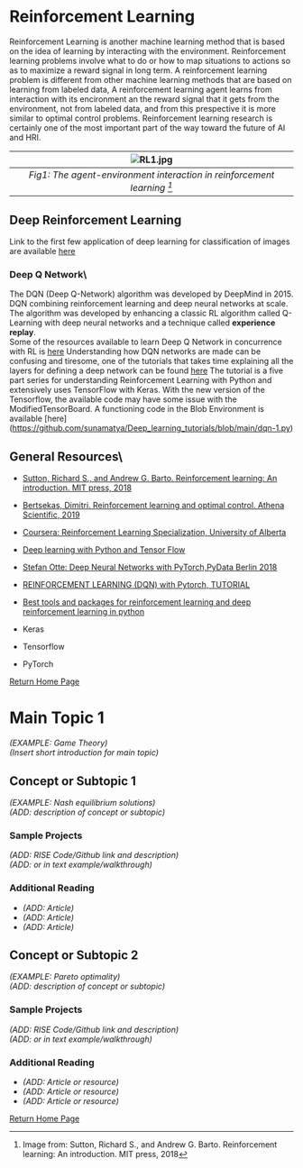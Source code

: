 
# Reinforcement Learning
Reinforcement Learning is another machine learning method that is based on the idea of learning by interacting with the environment. Reinforcement learning problems involve what to do or how to map situations to actions so as to maximize a reward signal in long term. A reinforcement learning problem is different from other machine learning methods that are based on learning from labeled data, A reinforcement learning agent learns from interaction with its encironment an the reward signal that it gets from the environment, not from labeled data, and from this prespective it is more similar to optimal control problems.
Reinforcement learning research is certainly one of the most important part of the way toward the future of AI and HRI.

| ![RL1.jpg](https://user-images.githubusercontent.com/76622843/155215684-edc39ec0-9435-4b3c-83bc-ddcc118609fa.jpg) |
|:--:|
| *Fig1: The agent-environment interaction in reinforcement learning [^1]* |

[^1]: Image from: Sutton, Richard S., and Andrew G. Barto. Reinforcement learning: An introduction. MIT press, 2018

## Deep Reinforcement Learning

Link to the first few application of deep learning for classification of images are available [here](https://github.com/sunamatya/Deep_learning_tutorials)

### Deep Q Network\
The DQN (Deep Q-Network) algorithm was developed by DeepMind in 2015.
 DQN combining reinforcement learning and deep neural networks at scale. 
 The algorithm was developed by enhancing a classic RL algorithm called Q-Learning with deep neural networks and a technique called **experience replay**.\
 Some of the resources available to learn Deep Q Network in concurrence with RL is [here](https://www.tensorflow.org/agents/tutorials/0_intro_rl)
 Understanding how DQN networks are made can be confusing and tiresome, one of the tutorials that takes time explaining all the layers for defining a deep network
 can be found [here](https://pythonprogramming.net/deep-q-learning-dqn-reinforcement-learning-python-tutorial/)
 The tutorial is a five part series for understanding Reinforcement Learning with Python and extensively uses TensorFlow with Keras.
 With the new version of the Tensorflow, the available code may have some issue with the ModifiedTensorBoard. A functioning code in the Blob Environment is available [here] (https://github.com/sunamatya/Deep_learning_tutorials/blob/main/dqn-1.py)
 
 
 ## General Resources\
* [Sutton, Richard S., and Andrew G. Barto. Reinforcement learning: An introduction. MIT press, 2018](https://books.google.com/books?hl=en&lr=&id=uWV0DwAAQBAJ&oi=fnd&pg=PR7&dq=reinforcement+learning+an+introduction&ots=mirJs20_p7&sig=CPyQ81-FJiYSX3Pey3cj6v7nXZA#v=onepage&q=reinforcement%20learning%20an%20introduction&f=false)
 
* [ Bertsekas, Dimitri. Reinforcement learning and optimal control. Athena Scientific, 2019](https://books.google.com/books?hl=en&lr=&id=2f85EAAAQBAJ&oi=fnd&pg=PR1&dq=REINFORCEMENT+LEARNING+AND+OPTIMAL+CONTROL.+BOOKS&ots=tgbnQA_HJ4&sig=e4XLUf30DS88Ih2qZCT-u-j0RFU#v=onepage&q=REINFORCEMENT%20LEARNING%20AND%20OPTIMAL%20CONTROL.%20BOOKS&f=false)
  
* [Coursera: Reinforcement Learning Specialization, University of Alberta](https://www.coursera.org/specializations/reinforcement-learning)
* [Deep learning with Python and Tensor Flow](https://pythonprogramming.net/introduction-deep-learning-python-tensorflow-keras/)
  
* [Stefan Otte: Deep Neural Networks with PyTorch,PyData Berlin 2018](https://youtu.be/_H3aw6wkCv0)

* [REINFORCEMENT LEARNING (DQN) with Pytorch, TUTORIAL](https://pytorch.org/tutorials/intermediate/reinforcement_q_learning.html)

* [Best tools and packages for reinforcement learning and deep reinforcement learning in python](https://neptune.ai/blog/the-best-tools-for-reinforcement-learning-in-python)

* Keras
* Tensorflow
* PyTorch
 



[Return Home Page](../index.md)
# Main Topic 1 
*(EXAMPLE: Game Theory)* \
*(Insert short introduction for main topic)*

## Concept or Subtopic 1
*(EXAMPLE: Nash equilibrium solutions)*\
*(ADD: description of concept or subtopic)*

### Sample Projects
*(ADD: RISE Code/Github link and description)*\
*(ADD: or in text example/walkthrough)*
 
### Additional Reading
+ *(ADD: Article)*
+ *(ADD: Article)*
+ *(ADD: Article)*


## Concept or Subtopic 2
*(EXAMPLE: Pareto optimality)*\
*(ADD: description of concept or subtopic)*

### Sample Projects
*(ADD: RISE Code/Github link and description)*\
*(ADD: or in text example/walkthrough)*

### Additional Reading
+ *(ADD: Article or resource)*
+ *(ADD: Article or resource)*
+ *(ADD: Article or resource)*

[Return Home Page](../index.md)
